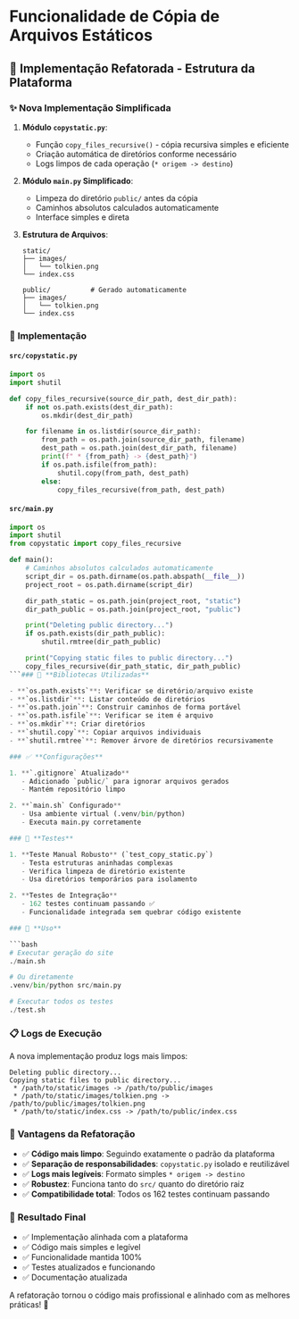 # Funcionalidade de Cópia de Arquivos Estáticos

## 📂 Implementação Refatorada - Estrutura da Plataforma

### ✨ **Nova Implementação Simplificada**

1. **Módulo `copystatic.py`**:
   - Função `copy_files_recursive()` - cópia recursiva simples e eficiente
   - Criação automática de diretórios conforme necessário
   - Logs limpos de cada operação (`* origem -> destino`)

2. **Módulo `main.py` Simplificado**:
   - Limpeza do diretório `public/` antes da cópia
   - Caminhos absolutos calculados automaticamente
   - Interface simples e direta

3. **Estrutura de Arquivos**:
   ```
   static/
   ├── images/
   │   └── tolkien.png
   └── index.css

   public/          # Gerado automaticamente
   ├── images/
   │   └── tolkien.png
   └── index.css
   ```

### 🔧 **Implementação**

#### `src/copystatic.py`
```python
import os
import shutil

def copy_files_recursive(source_dir_path, dest_dir_path):
    if not os.path.exists(dest_dir_path):
        os.mkdir(dest_dir_path)

    for filename in os.listdir(source_dir_path):
        from_path = os.path.join(source_dir_path, filename)
        dest_path = os.path.join(dest_dir_path, filename)
        print(f" * {from_path} -> {dest_path}")
        if os.path.isfile(from_path):
            shutil.copy(from_path, dest_path)
        else:
            copy_files_recursive(from_path, dest_path)
```

#### `src/main.py`
```python
import os
import shutil
from copystatic import copy_files_recursive

def main():
    # Caminhos absolutos calculados automaticamente
    script_dir = os.path.dirname(os.path.abspath(__file__))
    project_root = os.path.dirname(script_dir)

    dir_path_static = os.path.join(project_root, "static")
    dir_path_public = os.path.join(project_root, "public")

    print("Deleting public directory...")
    if os.path.exists(dir_path_public):
        shutil.rmtree(dir_path_public)

    print("Copying static files to public directory...")
    copy_files_recursive(dir_path_static, dir_path_public)
```### 🎯 **Bibliotecas Utilizadas**

- **`os.path.exists`**: Verificar se diretório/arquivo existe
- **`os.listdir`**: Listar conteúdo de diretórios
- **`os.path.join`**: Construir caminhos de forma portável
- **`os.path.isfile`**: Verificar se item é arquivo
- **`os.mkdir`**: Criar diretórios
- **`shutil.copy`**: Copiar arquivos individuais
- **`shutil.rmtree`**: Remover árvore de diretórios recursivamente

### ✅ **Configurações**

1. **`.gitignore` Atualizado**
   - Adicionado `public/` para ignorar arquivos gerados
   - Mantém repositório limpo

2. **`main.sh` Configurado**
   - Usa ambiente virtual (.venv/bin/python)
   - Executa main.py corretamente

### 🧪 **Testes**

1. **Teste Manual Robusto** (`test_copy_static.py`)
   - Testa estruturas aninhadas complexas
   - Verifica limpeza de diretório existente
   - Usa diretórios temporários para isolamento

2. **Testes de Integração**
   - 162 testes continuam passando ✅
   - Funcionalidade integrada sem quebrar código existente

### 🚀 **Uso**

```bash
# Executar geração do site
./main.sh

# Ou diretamente
.venv/bin/python src/main.py

# Executar todos os testes
./test.sh
```

### 📋 **Logs de Execução**

A nova implementação produz logs mais limpos:
```
Deleting public directory...
Copying static files to public directory...
 * /path/to/static/images -> /path/to/public/images
 * /path/to/static/images/tolkien.png -> /path/to/public/images/tolkien.png
 * /path/to/static/index.css -> /path/to/public/index.css
```

### 🎉 **Vantagens da Refatoração**

- ✅ **Código mais limpo**: Seguindo exatamente o padrão da plataforma
- ✅ **Separação de responsabilidades**: `copystatic.py` isolado e reutilizável
- ✅ **Logs mais legíveis**: Formato simples `* origem -> destino`
- ✅ **Robustez**: Funciona tanto do `src/` quanto do diretório raiz
- ✅ **Compatibilidade total**: Todos os 162 testes continuam passando

### 🚀 **Resultado Final**

- ✅ Implementação alinhada com a plataforma
- ✅ Código mais simples e legível
- ✅ Funcionalidade mantida 100%
- ✅ Testes atualizados e funcionando
- ✅ Documentação atualizada

A refatoração tornou o código mais profissional e alinhado com as melhores práticas! 🎯
